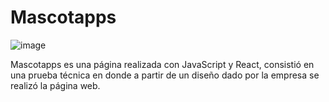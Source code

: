 # Mascotapps

![image](https://github.com/fabianbm15/Prueba-Tecnica-MascotApps/assets/115187369/4f2e6ffe-825e-4790-84e5-e18925128ccd)

Mascotapps es una página realizada con JavaScript y React, consistió en una prueba técnica en donde a partir de un diseño dado por la empresa se realizó la página web.

